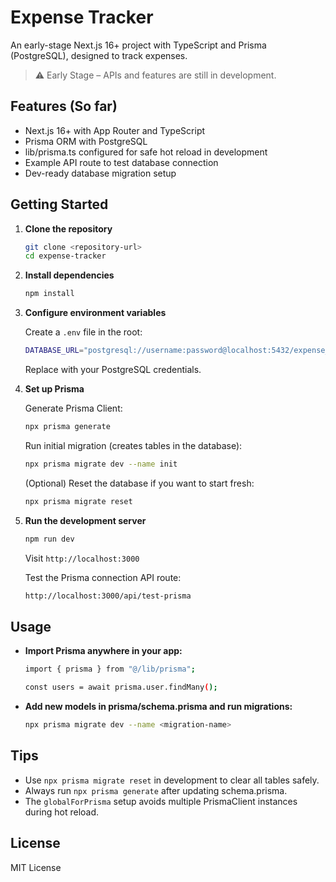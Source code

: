 # Expense Tracker

An early-stage Next.js 16+ project with TypeScript and Prisma (PostgreSQL), designed to track expenses.

> ⚠️ Early Stage – APIs and features are still in development.

## Features (So far)

- Next.js 16+ with App Router and TypeScript
- Prisma ORM with PostgreSQL
- lib/prisma.ts configured for safe hot reload in development
- Example API route to test database connection
- Dev-ready database migration setup

## Getting Started

1. **Clone the repository**
    ```bash
    git clone <repository-url>
    cd expense-tracker
    ```

2. **Install dependencies**
    ```bash
    npm install
    ```

3. **Configure environment variables**

    Create a `.env` file in the root:

    ```bash
    DATABASE_URL="postgresql://username:password@localhost:5432/expense_tracker"
    ```
    
    Replace with your PostgreSQL credentials.

4. **Set up Prisma**

    Generate Prisma Client:
    ```bash
    npx prisma generate
    ```
    Run initial migration (creates tables in the database):
    ```bash
    npx prisma migrate dev --name init
    ```
    (Optional) Reset the database if you want to start fresh:
    ```bash
    npx prisma migrate reset
    ```
5. **Run the development server**
    ```bash
    npm run dev
    ```

    Visit `http://localhost:3000`

    Test the Prisma connection API route:
    ```bash
    http://localhost:3000/api/test-prisma
    ```

## Usage

- **Import Prisma anywhere in your app:**
    ```bash
    import { prisma } from "@/lib/prisma";
    
    const users = await prisma.user.findMany();
    ```

- **Add new models in prisma/schema.prisma and run migrations:**
    ```bash
    npx prisma migrate dev --name <migration-name>
    ```

## Tips

- Use `npx prisma migrate reset` in development to clear all tables safely.
- Always run `npx prisma generate` after updating schema.prisma.
- The `globalForPrisma` setup avoids multiple PrismaClient instances during hot reload.

## License

MIT License
